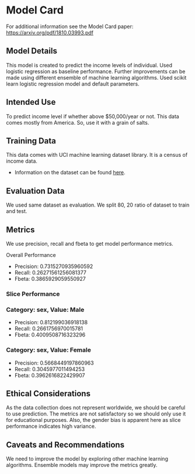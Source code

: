 # Model Card

For additional information see the Model Card paper: https://arxiv.org/pdf/1810.03993.pdf

## Model Details
This model is created to predict the income levels of individual.
Used logistic regression as baseline performance. Further improvements can be made using
different ensemble of machine learning algorithms.
Used scikit learn logistic regression model and default parameters.

## Intended Use
To predict income level if whether above $50,000/year or not.
This data comes mostly from America. So, use it with a grain of salts.

## Training Data
This data comes with UCI machine learning dataset library.
It is a census of income data.
* Information on the dataset can be found <a href="https://archive.ics.uci.edu/ml/datasets/census+income" target="_blank">here</a>.

## Evaluation Data
We used same dataset as evaluation. We split 80, 20 ratio of dataset to train and test.

## Metrics
We use precision, recall and fbeta to get model performance metrics.

Overall Performance
- Precision: 0.7315270935960592
- Recall: 0.26271561256081377
- Fbeta: 0.3865929059550927

### Slice Performance
### Category: sex, Value: Male
- Precision: 0.812199036918138
- Recall: 0.2661756970015781
- Fbeta: 0.4009508716323296
### Category: sex, Value: Female
- Precision: 0.5668449197860963
- Recall: 0.3045977011494253
- Fbeta: 0.3962616822429907

## Ethical Considerations
As the data collection does not represent worldwide, we should be careful to use prediction.
The metrics are not satisfactory so we should only use it for educational purposes.
Also, the gender bias is apparent here as slice performance indicates high variance.

## Caveats and Recommendations
We need to improve the model by exploring other machine learning algorithms.
Ensemble models may improve the metrics greatly.
